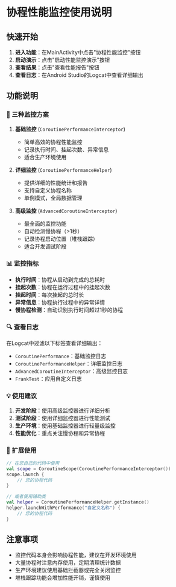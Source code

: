 # 协程性能监控使用说明

## 快速开始

1. **进入功能**：在MainActivity中点击"协程性能监控"按钮
2. **启动演示**：点击"启动性能监控演示"按钮
3. **查看结果**：点击"查看性能报告"按钮
4. **查看日志**：在Android Studio的Logcat中查看详细输出

## 功能说明

### 🎯 三种监控方案

1. **基础监控** (`CoroutinePerformanceInterceptor`)
   - 简单高效的协程性能监控
   - 记录执行时间、挂起次数、异常信息
   - 适合生产环境使用

2. **详细监控** (`CoroutinePerformanceHelper`)
   - 提供详细的性能统计和报告
   - 支持自定义协程名称
   - 单例模式，全局数据管理

3. **高级监控** (`AdvancedCoroutineInterceptor`)
   - 最全面的监控功能
   - 自动检测慢协程（>1秒）
   - 记录协程启动位置（堆栈跟踪）
   - 适合开发调试阶段

### 📊 监控指标

- **执行时间**：协程从启动到完成的总耗时
- **挂起次数**：协程在运行过程中的挂起次数
- **挂起时间**：每次挂起的总时长
- **异常信息**：协程执行过程中的异常详情
- **慢协程检测**：自动识别执行时间超过1秒的协程

### 🔍 查看日志

在Logcat中过滤以下标签查看详细输出：
- `CoroutinePerformance`：基础监控日志
- `CoroutinePerformanceHelper`：详细监控日志
- `AdvancedCoroutineInterceptor`：高级监控日志
- `FrankTest`：应用自定义日志

### 💡 使用建议

1. **开发阶段**：使用高级监控器进行详细分析
2. **测试阶段**：使用详细监控器进行性能测试
3. **生产环境**：使用基础监控器进行轻量级监控
4. **性能优化**：重点关注慢协程和异常协程

### 🚀 扩展使用

```kotlin
// 在您自己的代码中使用
val scope = CoroutineScope(CoroutinePerformanceInterceptor())
scope.launch {
    // 您的协程代码
}

// 或者使用辅助类
val helper = CoroutinePerformanceHelper.getInstance()
helper.launchWithPerformance("自定义名称") {
    // 您的协程代码
}
```

## 注意事项

- 监控代码本身会影响协程性能，建议在开发环境使用
- 大量协程时注意内存使用，定期清理统计数据
- 生产环境建议使用基础拦截器或完全关闭监控
- 堆栈跟踪功能会增加性能开销，谨慎使用 